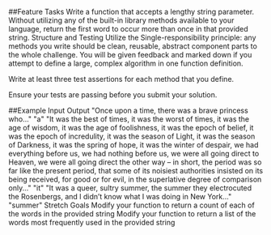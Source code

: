 ##Feature Tasks
Write a function that accepts a lengthy string parameter.
Without utilizing any of the built-in library methods available to your language, return the first word to occur more than once in that provided string.
Structure and Testing
Utilize the Single-responsibility principle: any methods you write should be clean, reusable, abstract component parts to the whole challenge. You will be given feedback and marked down if you attempt to define a large, complex algorithm in one function definition.

Write at least three test assertions for each method that you define.

Ensure your tests are passing before you submit your solution.

##Example
Input	Output
"Once upon a time, there was a brave princess who..."	"a"
"It was the best of times, it was the worst of times, it was the age of wisdom, it was the age of foolishness, it was the epoch of belief, it was the epoch of incredulity, it was the season of Light, it was the season of Darkness, it was the spring of hope, it was the winter of despair, we had everything before us, we had nothing before us, we were all going direct to Heaven, we were all going direct the other way – in short, the period was so far like the present period, that some of its noisiest authorities insisted on its being received, for good or for evil, in the superlative degree of comparison only..."	"it"
"It was a queer, sultry summer, the summer they electrocuted the Rosenbergs, and I didn’t know what I was doing in New York..."	"summer"
Stretch Goals
Modify your function to return a count of each of the words in the provided string
Modify your function to return a list of the words most frequently used in the provided string